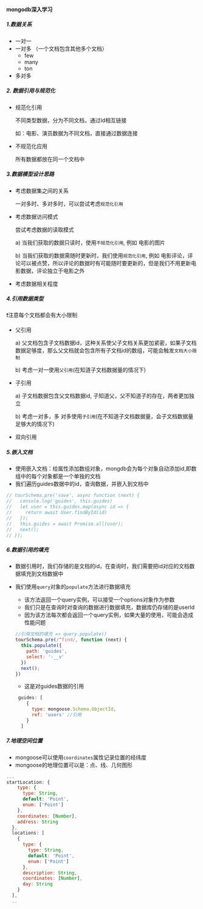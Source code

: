 #### mongodb深入学习

##### 1.数据关系

* 一对一
* 一对多 （一个文档包含其他多个文档）
  * few
  * many
  * ton
* 多对多

##### 2. 数据引用与规范化

* 规范化引用

  不同类型数据，分为不同文档，通过Id相互链接

  如：电影、演员数据为不同文档，直接通过数据连接

* 不规范化应用

  所有数据都放在同一个文档中

##### 3.数据模型设计思路

* 考虑数据集之间的关系

  一对多时、多对多时，可以尝试考虑`规范化引用`

* 考虑数据访问模式 

  尝试考虑数据的读取模式

  a) 当我们获取的数据只读时，使用`不规范化引用`,  例如 电影的图片

  b) 当我们获取的数据需随时更新时，我们使用`规范化引用`,  例如 电影评论，评论可以被点赞，所以评论的数据时有可能随时要更新的，但是我们不用更新电影数据，评论独立于电影之外

* 考虑数据相关程度

##### 4.引用数据类型

❗️注意每个文档都会有大小限制

* 父引用

  a) 父文档包含子文档数据id，这种关系使父子文档关系更加紧密，如果子文档数据足够度，那么父文档就会包含所有子文档id的数组，可能会触发`文档大小限制`

  b) 考虑一对一使用`父引用`(在知道子文档数据量的情况下)

* 子引用

  a) 子文档数据包含父文档数据id, 子知道父，父不知道子的存在，两者更加独立

  b) 考虑一对多，多	对多使用`子引用`(在不知道子文档数据量，会子文档数据量足够大的情况下)

* 双向引用

##### 5.嵌入文档

* 使用嵌入文档：给属性添加数组对象，mongdb会为每个对象自动添加id,即数组中的每个对象都是一个单独的文档
* 我们遍历guides数据中的id，查询数据，并嵌入到文档中

```javascript
// tourSchema.pre('save', async function (next) {
//   console.log('guides', this.guides)
//   let user = this.guides.map(async id => {
//     return await User.findById(id)
//   });
//   this.guides = await Promise.all(user);
//   next();
// });
```



##### 6.数据引用的填充

* 数据引用时，我们存储的是文档的id，在查询时，我们需要把id对应的文档数据填充到文档数据中

* 我们使用`query`对象的`populate`方法进行数据填充

  * 该方法返回一个query实例，可以接受一个options对象作为参数
  * 我们只是在查询时对查询的数据进行数据填充，数据库仍存储的是userId
  * 因为该方法每次都会返回一个query实例，如果大量的使用，可能会造成性能问题

  ```javascript
  //引用文档的填充 => query.populate()
  tourSchema.pre(/^find/, function (next) {
    this.populate({
      path: 'guides',
      select: '-__v'
    })
    next();
  })
  ```

  * 这是对guides数据的引用

  ```javascript
   guides: [
      {
        type: mongoose.Schema.ObjectId,
        ref: 'users' //引用
      }
    ]
  ```

  

##### 7.地理空间位置

* mongoose可以使用`coordinates`属性记录位置的经纬度
* mongoose的地理位置可以是：点、线、几何图形

```javascript
...
startLocation: {
    type: {
      type: String,
      default: 'Point',
      enum: ['Point']
    },
    coordinates: [Number],
    address: String
  },
  locations: [
    {
      type: {
        type: String,
        default: 'Point',
        enum: ['Point']
      },
      description: String,
      coordinates: [Number],
      day: String
    }
  ],
  ..
```


